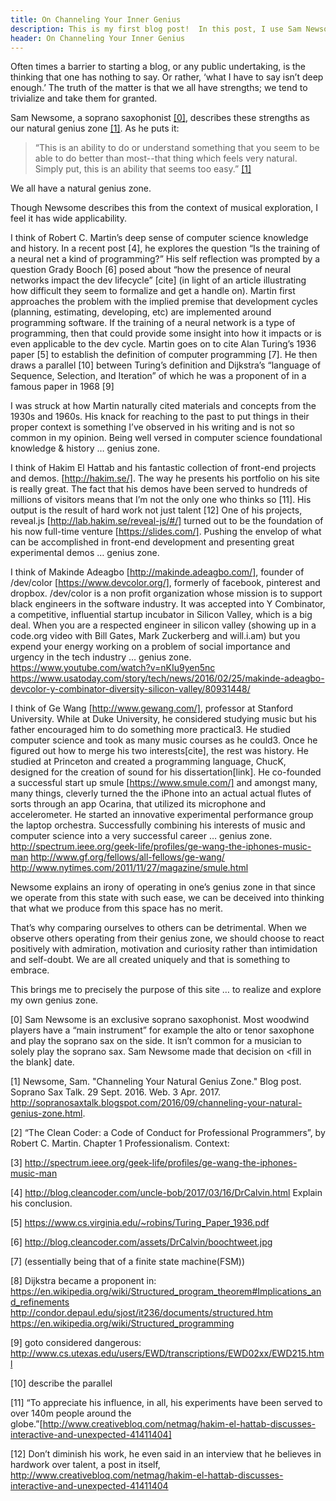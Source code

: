 ```yaml
---
title: On Channeling Your Inner Genius
description: This is my first blog post!  In this post, I use Sam Newsome's concept of one's "Inner Genius" to facilitate motivation for this blog and give praise for various "inner geniuses" I have observed.  Hopefully this will encourage others and myself in the process.
header: On Channeling Your Inner Genius
---
```


Often times a barrier to starting a blog, or any public undertaking, is the thinking that one has nothing to say.  Or rather, ‘what I have to say isn’t deep enough.’  The truth of the matter is that we all have strengths; we tend to trivialize and take them for granted.

Sam Newsome, a soprano saxophonist [[0]](#0), describes these strengths as our natural genius zone [[1]](#1).  As he puts it:

> “This is an ability to do or understand something that you seem to be able to do better than most--that thing which feels very natural. Simply put, this is an ability that seems too easy.” [[1]](#1)

We all have a natural genius zone.

Though Newsome describes this from the context of musical exploration, I feel it has wide applicability.  

I think of Robert C. Martin’s deep sense of computer science knowledge and history.  In a recent post [4], he explores the question “Is the training of a neural net a kind of programming?”  His self reflection was prompted by a question Grady Booch [6] posed about “how the presence of neural networks impact the dev lifecycle” [cite] (in light of an article illustrating how difficult they seem to formalize and get a handle on).  Martin first approaches the problem with the implied premise that development cycles (planning, estimating, developing, etc) are implemented around programming software.  If the training of a neural network is a type of programming, then that could provide some insight into how it impacts or is even applicable to the dev cycle.  Martin goes on to cite Alan Turing’s 1936 paper [5] to establish the definition of computer programming [7].  He then draws a parallel [10] between Turing’s definition and Dijkstra’s “language of Sequence, Selection, and Iteration” of which he was a proponent of in a famous paper in 1968 [9]

I was struck at how Martin naturally cited materials and concepts from the 1930s and 1960s.  His knack for reaching to the past to put things in their proper context is something I’ve observed in his writing and is not so common in my opinion.  Being well versed in computer science foundational knowledge & history … genius zone.

I think of Hakim El Hattab and his fantastic collection of front-end projects and demos.  [http://hakim.se/].  The way he presents his portfolio on his site is really great.  The fact that his demos have been served to hundreds of millions of visitors means that I’m not the only one who thinks so [11].  His output is the result of hard work not just talent [12] One of his projects, reveal.js [http://lab.hakim.se/reveal-js/#/] turned out to be the foundation of his now full-time venture [https://slides.com/].  Pushing the envelop of what can be accomplished in front-end development and presenting great experimental demos … genius zone.

I think of Makinde Adeagbo​ [http://makinde.adeagbo.com/], founder of /dev/color [https://www.devcolor.org/], formerly of facebook, pinterest and dropbox.  /dev/color is a non profit organization whose mission is to support black engineers in the software industry.  It was accepted into Y Combinator, a competitive, influential startup incubator in Silicon Valley, which is a big deal.  When you are a respected engineer in silicon valley (showing up in a code.org video with Bill Gates, Mark Zuckerberg and will.i.am) but you expend your energy working on a problem of social importance and urgency in the tech industry … genius zone.
https://www.youtube.com/watch?v=nKIu9yen5nc
https://www.usatoday.com/story/tech/news/2016/02/25/makinde-adeagbo-devcolor-y-combinator-diversity-silicon-valley/80931448/

I think of Ge Wang [http://www.gewang.com/], professor at Stanford University.  While at Duke University, he considered studying music but his father encouraged him to do something more practical3.  He studied computer science and took as many music courses as he could3.  Once he figured out how to merge his two interests[cite], the rest was history. He studied at Princeton and created a programming language, ChucK, designed for the creation of sound for his dissertation[link].  He co-founded a successful start up smule [https://www.smule.com/] and amongst many, many things, cleverly turned the the iPhone into an actual actual flutes of sorts through an app Ocarina, that utilized its microphone and accelerometer.  He started an innovative experimental performance group the laptop orchestra.  Successfully combining his interests of music and computer science into a very successful career … genius zone.
http://spectrum.ieee.org/geek-life/profiles/ge-wang-the-iphones-music-man
http://www.gf.org/fellows/all-fellows/ge-wang/
http://www.nytimes.com/2011/11/27/magazine/smule.html

Newsome explains an irony of operating in one’s genius zone in that since we operate from this state with such ease, we can be deceived into thinking that what we produce from this space has no merit.  

That’s why comparing ourselves to others can be detrimental.  When we observe others operating from their genius zone, we should choose to react positively with admiration,  motivation and curiosity rather than intimidation and self-doubt.  We are all created uniquely and that is something to embrace.

This brings me to precisely the purpose of this site … to realize and explore my own genius zone.

[<a name="0">0</a>] Sam Newsome is an exclusive soprano saxophonist.  Most woodwind players have a “main instrument” for example the alto or tenor saxophone and play the soprano sax on the side.  It isn’t common for a musician to solely play the soprano sax.  Sam Newsome made that decision on <fill in the blank] date.

[<a name="1">1</a>] Newsome, Sam. "Channeling Your Natural Genius Zone." Blog post. Soprano Sax Talk. 29 Sept. 2016. Web. 3 Apr. 2017. <http://sopranosaxtalk.blogspot.com/2016/09/channeling-your-natural-genius-zone.html>. 

[2] “The Clean Coder: a Code of Conduct for Professional Programmers”, by Robert C. Martin. Chapter 1 Professionalism.
Context: 

[3] http://spectrum.ieee.org/geek-life/profiles/ge-wang-the-iphones-music-man

[4] http://blog.cleancoder.com/uncle-bob/2017/03/16/DrCalvin.html
Explain his conclusion.

[5] https://www.cs.virginia.edu/~robins/Turing_Paper_1936.pdf

[6] http://blog.cleancoder.com/assets/DrCalvin/boochtweet.jpg <Replace with real tweet>

[7]  (essentially being that of a finite state machine(FSM))

[8] Dijkstra became a proponent in: https://en.wikipedia.org/wiki/Structured_program_theorem#Implications_and_refinements
http://condor.depaul.edu/sjost/it236/documents/structured.htm
https://en.wikipedia.org/wiki/Structured_programming

[9] goto considered dangerous: http://www.cs.utexas.edu/users/EWD/transcriptions/EWD02xx/EWD215.html

[10] describe the parallel

[11] “To appreciate his influence, in all, his experiments have been served to over 140m people around the globe.”[http://www.creativebloq.com/netmag/hakim-el-hattab-discusses-interactive-and-unexpected-41411404]

[12] Don’t diminish his work, he even said in an interview that he believes in hardwork over talent, a post in itself, http://www.creativebloq.com/netmag/hakim-el-hattab-discusses-interactive-and-unexpected-41411404
